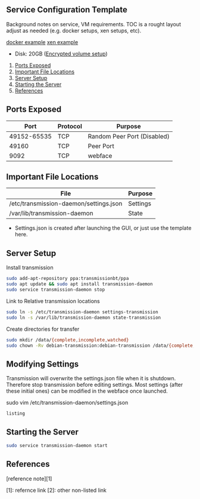 Service Configuration Template
------------------------------
Background notes on service, VM requirements. TOC is a rought layout adjust as
needed (e.g. docker setups, xen setups, etc).

[docker example](gogs/README.md)
[xen example](../xen/templates/steam-7-days-to-die.md)

* Disk: 20GB ([Encrypted volume setup](../templates/ubuntu-server.md#creating-an-encrypted-volume))

1. [Ports Exposed](#ports-exposed)
1. [Important File Locations](#important-file-locations)
1. [Server Setup](#server-setup)
1. [Starting the Server](#starting-the-server)
1. [References](#references)

Ports Exposed
-------------

| Port        | Protocol |Purpose                      |
|-------------|----------|-----------------------------|
| 49152-65535 | TCP      | Random Peer Port (Disabled) |
| 49160       | TCP      | Peer Port                   |
| 9092        | TCP      | webface                     |

Important File Locations
------------------------

| File                                      | Purpose  |
|-------------------------------------------|----------|
| /etc/transmission-daemon/settings.json    | Settings |
| /var/lib/transmission-daemon              | State    |
* Settings.json is created after launching the GUI, or just use the template
  here.

Server Setup
-------------
Install transmission

```bash
sudo add-apt-repository ppa:transmissionbt/ppa
sudo apt update && sudo apt install transmission-daemon
sudo service transmission-daemon stop
```

Link to Relative transmission locations
```bash
sudo ln -s /etc/transmission-daemon settings-transmission
sudo ln -s /var/lib/transmission-daemon state-transmission
```

Create directories for transfer
```bash
sudo mkdir /data/{complete,incomplete,watched}
sudo chown -Rv debian-transmission:debian-transmission /data/{complete,incomplete,watched}
```

Modifying Settings
------------------
Transmission will overwrite the settings.json file when it is shutdown. Therefore stop transmission before editing settings. Most settings (after these initial ones) can be modified in the webface once launched.

sudo vim /etc/transmission-daemon/settings.json
```vim
listing
```

Starting the Server
-------------------
```bash
sudo service transmission-daemon start
```

References
----------
[reference note][1]

[1]: refernce link
[2]: other non-listed link